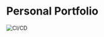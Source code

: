 # Personal Portfolio 
![CI/CD](https://github.com/renbrent/brent/actions/workflows/ci.yml/badge.svg)



